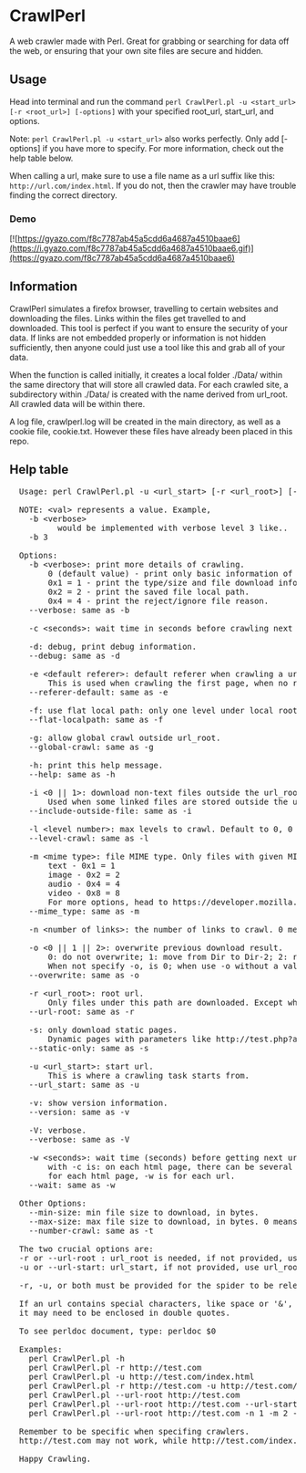 # CrawlPerl
A web crawler made with Perl. Great for grabbing or searching for data off the web, or ensuring that your own site files are secure and hidden.

## Usage
Head into terminal and run the command `perl CrawlPerl.pl -u <start_url> [-r <root_url>] [-options]` with your specified root_url, start_url, and options. 

Note: `perl CrawlPerl.pl -u <start_url>` also works perfectly. Only add [-options] if you have more to specify. For more information, check out the help table below. 

When calling a url, make sure to use a file name as a url suffix like this: `http://url.com/index.html`.
If you do not, then the crawler may have trouble finding the correct directory.

### Demo
[![https://gyazo.com/f8c7787ab45a5cdd6a4687a4510baae6](https://i.gyazo.com/f8c7787ab45a5cdd6a4687a4510baae6.gif)](https://gyazo.com/f8c7787ab45a5cdd6a4687a4510baae6)

## Information
CrawlPerl simulates a firefox browser, travelling to certain websites and
downloading the files. Links within the files get travelled to and downloaded.
This tool is perfect if you want to ensure the security of your data.
If links are not embedded properly or information is not hidden sufficiently,
then anyone could just use a tool like this and grab all of your data.

When the function is called initially, it creates a local folder ./Data/ within
the same directory that will store all crawled data. For each crawled site, a
subdirectory within ./Data/ is created with the name derived from url_root.
All crawled data will be within there.

A log file, crawlperl.log will be created in the main directory,
as well as a cookie file, cookie.txt. However these files have already been
placed in this repo.

## Help table
<pre>
  Usage: perl CrawlPerl.pl -u &lt;url_start> [-r &lt;url_root>] [-options]

  NOTE: &lt;val> represents a value. Example,
    -b &lt;verbose>
          would be implemented with verbose level 3 like..
    -b 3

  Options:
    -b &lt;verbose>: print more details of crawling.
        0 (default value) - print only basic information of urls/links crawled.
        0x1 = 1 - print the type/size and file download information.
        0x2 = 2 - print the saved file local path.
        0x4 = 4 - print the reject/ignore file reason.
    --verbose: same as -b

    -c &lt;seconds>: wait time in seconds before crawling next html page.

    -d: debug, print debug information.
    --debug: same as -d

    -e &lt;default referer>: default referer when crawling a url, if none exists.
        This is used when crawling the first page, when no referer exists yet.
    --referer-default: same as -e

    -f: use flat local path: only one level under local root.
    --flat-localpath: same as -f

    -g: allow global crawl outside url_root.
    --global-crawl: same as -g

    -h: print this help message.
    --help: same as -h

    -i &lt;0 || 1>: download non-text files outside the url_root. Value is on(1)/off(0). Default is on.
        Used when some linked files are stored outside the url_root.
    --include-outside-file: same as -i

    -l &lt;level number>: max levels to crawl. Default to 0, 0 means inifinite.
    --level-crawl: same as -l

    -m &lt;mime type>: file MIME type. Only files with given MIME types are downloaded.
        text - 0x1 = 1
        image - 0x2 = 2
        audio - 0x4 = 4
        video - 0x8 = 8
        For more options, head to https://developer.mozilla.org/en-US/docs/Web/HTTP/Basics_of_HTTP/MIME_types/Complete_list_of_MIME_types.
    --mime_type: same as -m

    -n &lt;number of links>: the number of links to crawl. 0 means inifinite.

    -o &lt;0 || 1 || 2>: overwrite previous download result.
        0: do not overwrite; 1: move from Dir to Dir-2; 2: remove.
        When not specify -o, is 0; when use -o without a value, default to 1.
    --overwrite: same as -o

    -r &lt;url_root>: root url.
        Only files under this path are downloaded. Except when -o is used.
    --url-root: same as -r

    -s: only download static pages.
        Dynamic pages with parameters like http://test.php?a=b are ignored.
    --static-only: same as -s

    -u &lt;url_start>: start url.
        This is where a crawling task starts from.
    --url_start: same as -u

    -v: show version information.
    --version: same as -v

    -V: verbose.
    --verbose: same as -V

    -w &lt;seconds>: wait time (seconds) before getting next url. Difference of this
        with -c is: on each html page, there can be several urls. -c is
        for each html page, -w is for each url.
    --wait: same as -w

  Other Options:
    --min-size: min file size to download, in bytes.
    --max-size: max file size to download, in bytes. 0 means infinite.
    --number-crawl: same as -t

  The two crucial options are:
  -r or --url-root : url_root is needed, if not provided, use longest path of url_start.
  -u or --url-start: url_start, if not provided, use url_root as default.

  -r, -u, or both must be provided for the spider to be released.

  If an url contains special characters, like space or '&', then
  it may need to be enclosed in double quotes.

  To see perldoc document, type: perldoc $0

  Examples:
    perl CrawlPerl.pl -h
    perl CrawlPerl.pl -r http://test.com
    perl CrawlPerl.pl -u http://test.com/index.html
    perl CrawlPerl.pl -r http://test.com -u http://test.com/about.html
    perl CrawlPerl.pl --url-root http://test.com
    perl CrawlPerl.pl --url-root http://test.com --url-start http://test.com/
    perl CrawlPerl.pl --url-root http://test.com -n 1 -m 2 -f --min-size 15000

  Remember to be specific when specifing crawlers.
  http://test.com may not work, while http://test.com/index.html may work.

  Happy Crawling.
  </pre>

